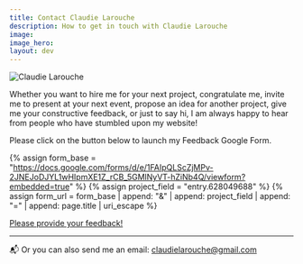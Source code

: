 ```yaml
---
title: Contact Claudie Larouche
description: How to get in touch with Claudie Larouche
image: 
image_hero: 
layout: dev
---
```


![Claudie Larouche](https://claudielarouche.com/assets/img/claudie.png)

Whether you want to hire me for your next project, congratulate me, invite me to present at your next event, propose an idea for another project, give me your constructive feedback, or just to say hi, I am always happy to hear from people who have stumbled upon my website!

Please click on the button below to launch my Feedback Google Form. 

{% assign form_base = "https://docs.google.com/forms/d/e/1FAIpQLScZjMPv-2JNEJoDJYL1wHIpmXE1Z_rCB_5GMlNyVT-hZiNb4Q/viewform?embedded=true" %}
{% assign project_field = "entry.628049688" %}
{% assign form_url = form_base | append: "&" | append: project_field | append: "=" | append: page.title | uri_escape %}

<p>
  <a class="btn btn-primary" 
    href="{{ form_url }}" 
    target="_blank" 
    rel="noopener noreferrer">
    Please provide your feedback!
  </a>
</p>

---

📬 Or you can also send me an email: [claudielarouche@gmail.com](mailto:claudielarouche@gmail.com)